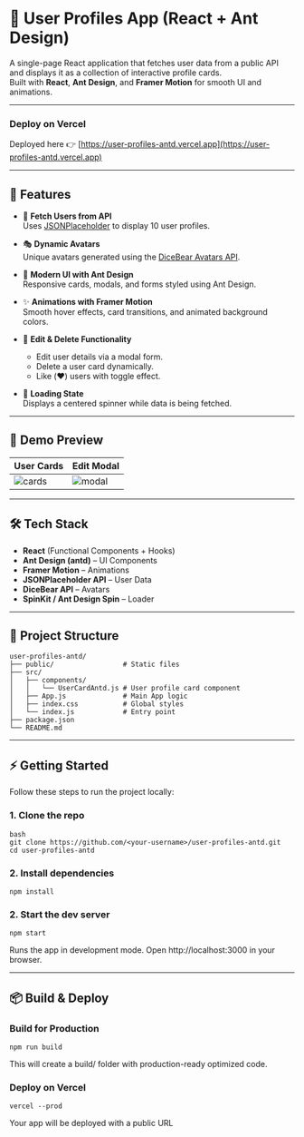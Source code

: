 # 👤 User Profiles App (React + Ant Design)

A single-page React application that fetches user data from a public API and displays it as a collection of interactive profile cards.  
Built with **React**, **Ant Design**, and **Framer Motion** for smooth UI and animations.

---

### Deploy on Vercel
Deployed here 👉 [https://user-profiles-antd.vercel.app](https://user-profiles-antd.vercel.app)

---

## 🚀 Features

- 📡 **Fetch Users from API**  
  Uses [JSONPlaceholder](https://jsonplaceholder.typicode.com/users) to display 10 user profiles.

- 🎭 **Dynamic Avatars**  
  Unique avatars generated using the [DiceBear Avatars API](https://avatars.dicebear.com/).

- 🎨 **Modern UI with Ant Design**  
  Responsive cards, modals, and forms styled using Ant Design.

- ✨ **Animations with Framer Motion**  
  Smooth hover effects, card transitions, and animated background colors.

- 📝 **Edit & Delete Functionality**  
  - Edit user details via a modal form.  
  - Delete a user card dynamically.  
  - Like (❤️) users with toggle effect.

- 🔄 **Loading State**  
  Displays a centered spinner while data is being fetched.

---

## 📸 Demo Preview

| User Cards | Edit Modal |
|------------|------------|
| ![cards](https://user-profiles-antd-opal.vercel.app/) | ![modal](https://user-profiles-antd-opal.vercel.app/) |

---

## 🛠️ Tech Stack

- **React** (Functional Components + Hooks)  
- **Ant Design (antd)** – UI Components  
- **Framer Motion** – Animations  
- **JSONPlaceholder API** – User Data  
- **DiceBear API** – Avatars  
- **SpinKit / Ant Design Spin** – Loader  

---

## 📂 Project Structure

```
user-profiles-antd/
├── public/                 # Static files
├── src/
│   ├── components/
│   │   └── UserCardAntd.js # User profile card component
│   ├── App.js              # Main App logic
│   ├── index.css           # Global styles
│   └── index.js            # Entry point
├── package.json
└── README.md

```

---

## ⚡ Getting Started

Follow these steps to run the project locally:

### 1. Clone the repo
```
bash
git clone https://github.com/<your-username>/user-profiles-antd.git
cd user-profiles-antd
```

### 2. Install dependencies
```
npm install
```

### 2. Start the dev server
```
npm start
```

Runs the app in development mode.
Open http://localhost:3000 in your browser.

---

## 📦 Build & Deploy

### Build for Production

```
npm run build
```

This will create a build/ folder with production-ready optimized code.

### Deploy on Vercel

```
vercel --prod
```

Your app will be deployed with a public URL
